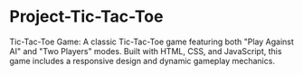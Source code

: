 # Project-Tic-Tac-Toe
Tic-Tac-Toe Game: A classic Tic-Tac-Toe game featuring both "Play Against AI" and "Two Players" modes. Built with HTML, CSS, and JavaScript, this game includes a responsive design and dynamic gameplay mechanics.
